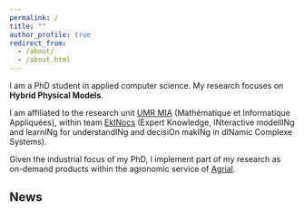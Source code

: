 ```yaml
---
permalink: /
title: ""
author_profile: true
redirect_from: 
  - /about/
  - /about.html
---
```


I am a PhD student in applied computer science. My research focuses on **Hybrid Physical Models**.

I am affiliated to the research unit [UMR MIA](https://mia-ps.inrae.fr/) (Mathématique et Informatique Appliquées), within team [EkINocs](https://mia-ps.inrae.fr/ekinocs) (Expert Knowledge, INteractive modellINg and learnINg for understandINg and decisiOn makINg in dINamic Complexe Systems).

Given the industrial focus of my PhD, I implement part of my research as on-demand products within the agronomic service of [Agrial](https://www.agrial.com/en/).

News
------

<!---
TODO: General Clean !!! The repository is a mess regarding my needs
--->




